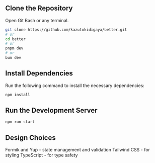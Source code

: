 ## Clone the Repository

Open Git Bash or any terminal.

```bash
git clone https://github.com/kazutokidigaya/better.git
# or
cd better
# or
pnpm dev
# or
bun dev
```

## Install Dependencies

Run the following command to install the necessary dependencies:

```bash
npm install
```

## Run the Development Server

```bash
npm run start
```

## Design Choices

Formik and Yup - state management and validation
Tailwind CSS - for styling
TypeScript - for type safety
